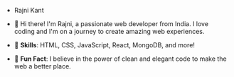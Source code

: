 - Rajni Kant
- 👋 Hi there! I'm Rajni, a passionate web developer from India. I love coding and I'm on a journey to create amazing web experiences.
- 🚀 **Skills**: HTML, CSS, JavaScript, React, MongoDB, and more!

- 🌟 **Fun Fact**: I believe in the power of clean and elegant code to make the web a better place.



<!---
Rajnikantbhay/Rajnikantbhay is a ✨ special ✨ repository because its `README.md` (this file) appears on your GitHub profile.
You can click the Preview link to take a look at your changes.
--->

